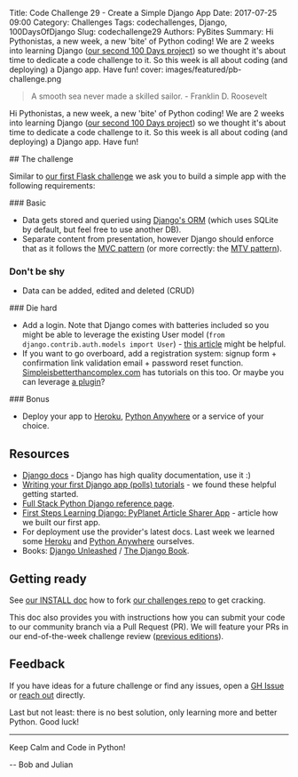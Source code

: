 Title: Code Challenge 29 - Create a Simple Django App
Date: 2017-07-25 09:00
Category: Challenges
Tags: codechallenges, Django, 100DaysOfDjango
Slug: codechallenge29
Authors: PyBites
Summary: Hi Pythonistas, a new week, a new 'bite' of Python coding! We are 2 weeks into learning Django ([our second 100 Days project](https://pybit.es/pages/projects.html)) so we thought it's about time to dedicate a code challenge to it. So this week is all about coding (and deploying) a Django app. Have fun!
cover: images/featured/pb-challenge.png

> A smooth sea never made a skilled sailor. - Franklin D. Roosevelt

Hi Pythonistas, a new week, a new 'bite' of Python coding! We are 2 weeks into learning Django ([our second 100 Days project](https://pybit.es/pages/projects.html)) so we thought it's about time to dedicate a code challenge to it. So this week is all about coding (and deploying) a Django app. Have fun!

## The challenge

Similar to [our first Flask challenge](https://pybit.es/codechallenge15.html) we ask you to build a simple app with the following requirements:

### Basic

- Data gets stored and queried using [Django's ORM](https://docs.djangoproject.com/en/1.11/topics/db/) (which uses SQLite by default, but feel free to use another DB).
- Separate content from presentation, however Django should enforce that as it follows the [MVC pattern](https://djangobook.com/model-view-controller-design-pattern/) (or more correctly: the [MTV pattern](https://docs.djangoproject.com/en/1.11/faq/general/#django-appears-to-be-a-mvc-framework-but-you-call-the-controller-the-view-and-the-view-the-template-how-come-you-don-t-use-the-standard-names)).

### Don't be shy

- Data can be added, edited and deleted (CRUD)

### Die hard

- Add a login. Note that Django comes with batteries included so you might be able to leverage the existing User model (`from django.contrib.auth.models import User`) - [this article](https://simpleisbetterthancomplex.com/tutorial/2016/06/27/how-to-use-djangos-built-in-login-system.html) might be helpful. 
- If you want to go overboard, add a registration system: signup form + confirmation link validation email + password reset function. [Simpleisbetterthancomplex.com](https://simpleisbetterthancomplex.com) has tutorials on this too. Or maybe you can leverage [a plugin](https://django-registration.readthedocs.io/en/2.2/)?

### Bonus

- Deploy your app to [Heroku](https://www.heroku.com/), [Python Anywhere](https://www.pythonanywhere.com) or a service of your choice.

## Resources

* [Django docs](https://docs.djangoproject.com/en/1.11/) - Django has high quality documentation, use it :)
* [Writing your first Django app (polls) tutorials](https://docs.djangoproject.com/en/1.11/intro/tutorial01/) - we found these helpful getting started.
* [Full Stack Python Django reference page](https://www.fullstackpython.com/django.html).
* [First Steps Learning Django: PyPlanet Article Sharer App](https://pybit.es/learning-django.html) - article how we built our first app.
* For deployment use the provider's latest docs. Last week we learned some [Heroku](https://pybit.es/deploy-flask-heroku.html) and [Python Anywhere](https://pybit.es/django-python-anywhere.html) ourselves.
* Books: [Django Unleashed](https://www.amazon.com/dp/0321985079/?tag=pyb0f-20) / [The Django Book](https://djangobook.com).

## Getting ready

See [our INSTALL doc](https://github.com/pybites/challenges/blob/master/INSTALL.md) how to fork [our challenges repo](https://github.com/pybites/challenges) to get cracking.

This doc also provides you with instructions how you can submit your code to our community branch via a Pull Request (PR). We will feature your PRs in our end-of-the-week challenge review ([previous editions](http://pybit.es/pages/challenges.html)).

## Feedback

If you have ideas for a future challenge or find any issues, open a [GH Issue](https://github.com/pybites/challenges/issues) or [reach out](http://pybit.es/pages/about.html) directly.

Last but not least: there is no best solution, only learning more and better Python. Good luck!

---

Keep Calm and Code in Python!

-- Bob and Julian
